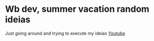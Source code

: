 # Wb dev, summer vacation random ideias
Just going around and trying to execute my ideias 
<a href="Youtube/index.html">Youtube</a>
